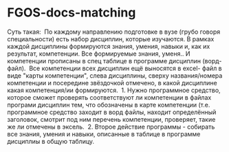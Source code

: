 # FGOS-docs-matching

Суть такая:
 По каждому направлению подготовке в вузе (грубо говоря специальности) есть набор дисциплин, которые изучаются. В рамках каждой дисциплины формируются знания, умения, навыки и, как их результат, компетенции. Все формируемые знания, уменя.. И компетенции прописаны в спец таблице в программе дисциплин (ворд-файл).  Все компетенции всех дисциплин ещё выносятся в excel- файл в виде "карты компетенции", слева дисциплины, сверху названия/номера компетенции и посередине звёздочкой отмечено, в какой дисциплине какая компетенция/ии формируются. 
 1. Нужно программное средство, которое сможет проверять соответствуют ли компетенции в файлах програми дисциплин тем, что обозначены в карте компетенции (т.е. программное средство заходит в ворд файлы, находит определённый заголовок, смотрит под ним перечень компетенции, проверяет, такие же ли отмечены в эксель. 
 2. Второе действие программы - собирать все знания, умения и навыки, описанные в таблице в программе дисциплиы в общую таблицу.
